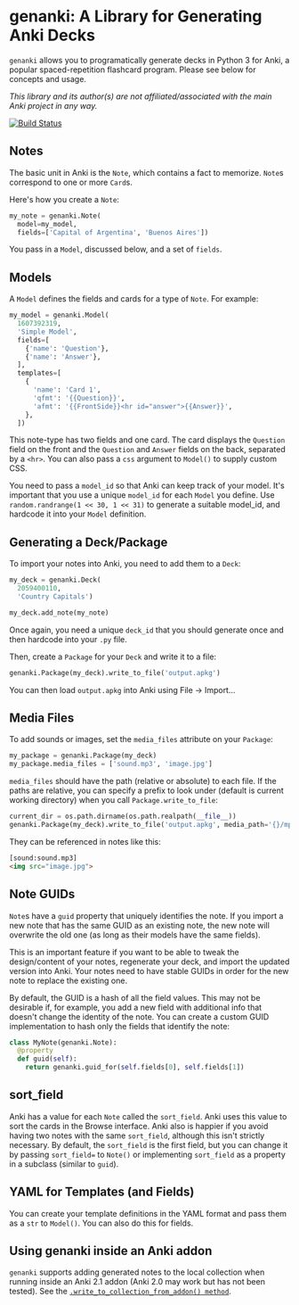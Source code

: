 # genanki: A Library for Generating Anki Decks

`genanki` allows you to programatically generate decks in Python 3 for Anki, a popular spaced-repetition flashcard
program. Please see below for concepts and usage.

*This library and its author(s) are not affiliated/associated with the main Anki project in any way.*

[![Build Status](https://travis-ci.org/kerrickstaley/genanki.svg?branch=master)](https://travis-ci.org/kerrickstaley/genanki)

## Notes
The basic unit in Anki is the `Note`, which contains a fact to memorize. `Note`s correspond to one or more `Card`s.

Here's how you create a `Note`:

```python
my_note = genanki.Note(
  model=my_model,
  fields=['Capital of Argentina', 'Buenos Aires'])
```

You pass in a `Model`, discussed below, and a set of `fields`.

## Models
A `Model` defines the fields and cards for a type of `Note`. For example:

```python
my_model = genanki.Model(
  1607392319,
  'Simple Model',
  fields=[
    {'name': 'Question'},
    {'name': 'Answer'},
  ],
  templates=[
    {
      'name': 'Card 1',
      'qfmt': '{{Question}}',
      'afmt': '{{FrontSide}}<hr id="answer">{{Answer}}',
    },
  ])
```

This note-type has two fields and one card. The card displays the `Question` field on the front and the `Question` and
`Answer` fields on the back, separated by a `<hr>`. You can also pass a `css` argument to `Model()` to supply custom
CSS.

You need to pass a `model_id` so that Anki can keep track of your model. It's important that you use a unique `model_id`
for each `Model` you define. Use `random.randrange(1 << 30, 1 << 31)` to generate a suitable model_id, and hardcode it
into your `Model` definition.

## Generating a Deck/Package
To import your notes into Anki, you need to add them to a `Deck`:

```python
my_deck = genanki.Deck(
  2059400110,
  'Country Capitals')

my_deck.add_note(my_note)
```

Once again, you need a unique `deck_id` that you should generate once and then hardcode into your `.py` file.

Then, create a `Package` for your `Deck` and write it to a file:

```python
genanki.Package(my_deck).write_to_file('output.apkg')
```

You can then load `output.apkg` into Anki using File -> Import...

## Media Files
To add sounds or images, set the `media_files` attribute on your `Package`:

```python
my_package = genanki.Package(my_deck)
my_package.media_files = ['sound.mp3', 'image.jpg']
```

`media_files` should have the path (relative or absolute) to each file. If the paths are relative, you can specify a
prefix to look under (default is current working directory) when you call `Package.write_to_file`:
```python
current_dir = os.path.dirname(os.path.realpath(__file__))
genanki.Package(my_deck).write_to_file('output.apkg', media_path='{}/mp3/'.format(current_dir))
```

They can be referenced in notes like this:

```html
[sound:sound.mp3]
<img src="image.jpg">
```

## Note GUIDs
`Note`s have a `guid` property that uniquely identifies the note. If you import a new note that has the same GUID as an
existing note, the new note will overwrite the old one (as long as their models have the same fields).

This is an important feature if you want to be able to tweak the design/content of your notes, regenerate your deck, and
import the updated version into Anki. Your notes need to have stable GUIDs in order for the new note to replace the
existing one.

By default, the GUID is a hash of all the field values. This may not be desirable if, for example, you add a new field
with additional info that doesn't change the identity of the note. You can create a custom GUID implementation to hash
only the fields that identify the note:

```python
class MyNote(genanki.Note):
  @property
  def guid(self):
    return genanki.guid_for(self.fields[0], self.fields[1])
```

## sort_field
Anki has a value for each `Note` called the `sort_field`. Anki uses this value to sort the cards in the Browse
interface. Anki also is happier if you avoid having two notes with the same `sort_field`, although this isn't strictly
necessary. By default, the `sort_field` is the first field, but you can change it by passing `sort_field=` to `Note()`
or implementing `sort_field` as a property in a subclass (similar to `guid`).

## YAML for Templates (and Fields)
You can create your template definitions in the YAML format and pass them as a `str` to `Model()`. You can also do this
for fields.

## Using genanki inside an Anki addon
`genanki` supports adding generated notes to the local collection when running inside an Anki 2.1 addon (Anki 2.0
may work but has not been tested). See the [`.write_to_collection_from_addon() method`](
https://github.com/kerrickstaley/genanki/blob/0c2cf8fea9c5e382e2fae9cd6d5eb440e267c637/genanki/__init__.py#L275).
